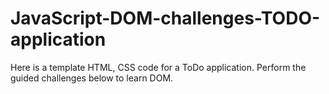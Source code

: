 # JavaScript-DOM-challenges-TODO-application
Here is a template HTML, CSS code for a ToDo application. Perform the guided challenges below to learn DOM.
